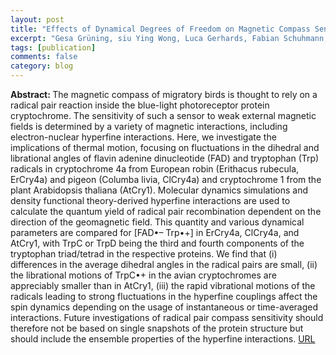 ```yaml
---
layout: post
title: "Effects of Dynamical Degrees of Freedom on Magnetic Compass Sensitivity: A Comparison of Plant and Avian Cryptochromes"
excerpt: "Gesa Grüning, siu Ying Wong, Luca Gerhards, Fabian Schuhmann, Daniel R. Kattnig, P.J. Hore, Ilia A. Solov'yov, Journal of the American Chemical Society, 144, 22902-22914, (2022)"
tags: [publication]
comments: false
category: blog
---
```


<b>Abstract: </b> The magnetic compass of migratory birds is thought to rely on a radical pair reaction inside the blue-light photoreceptor protein cryptochrome. The sensitivity of such a sensor to weak external magnetic fields is determined by a variety of magnetic interactions, including electron-nuclear hyperfine interactions. Here, we investigate the implications of thermal motion, focusing on fluctuations in the dihedral and librational angles of flavin adenine dinucleotide (FAD) and tryptophan (Trp) radicals in cryptochrome 4a from European robin (Erithacus rubecula, ErCry4a) and pigeon (Columba livia, ClCry4a) and cryptochrome 1 from the plant Arabidopsis thaliana (AtCry1). Molecular dynamics simulations and density functional theory-derived hyperfine interactions are used to calculate the quantum yield of radical pair recombination dependent on the direction of the geomagnetic field. This quantity and various dynamical parameters are compared for [FAD•– Trp•+] in ErCry4a, ClCry4a, and AtCry1, with TrpC or TrpD being the third and fourth components of the tryptophan triad/tetrad in the respective proteins. We find that (i) differences in the average dihedral angles in the radical pairs are small, (ii) the librational motions of TrpC•+ in the avian cryptochromes are appreciably smaller than in AtCry1, (iii) the rapid vibrational motions of the radicals leading to strong fluctuations in the hyperfine couplings affect the spin dynamics depending on the usage of instantaneous or time-averaged interactions. Future investigations of radical pair compass sensitivity should therefore not be based on single snapshots of the protein structure but should include the ensemble properties of the hyperfine interactions.
<a href="https://pubs.acs.org/doi/full/10.1021/jacs.2c06233">URL</a>

